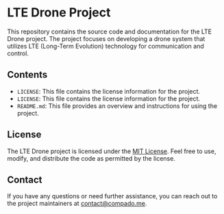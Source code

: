 # LTE Drone Project

This repository contains the source code and documentation for the LTE Drone project. The project focuses on developing a drone system that utilizes LTE (Long-Term Evolution) technology for communication and control.

## Contents

- `LICENSE`: This file contains the license information for the project.
- `LICENSE`: This file contains the license information for the project.
- `README.md`: This file provides an overview and instructions for using the project.

## License

The LTE Drone project is licensed under the [MIT License](LICENSE). Feel free to use, modify, and distribute the code as permitted by the license.

## Contact

If you have any questions or need further assistance, you can reach out to the project maintainers at contact@compado.me.
